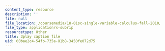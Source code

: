```yaml
---
content_type: resource
description: ''
file: null
file_location: /coursemedia/18-01sc-single-variable-calculus-fall-2010/00bae2c454fb735a81b83458fe072d75_wOHrNt9ScYs.srt
file_type: application/x-subrip
resourcetype: Other
title: 3play caption file
uid: 00bae2c4-54fb-735a-81b8-3458fe072d75
---
```

